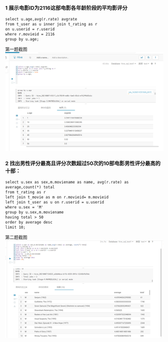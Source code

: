 ### 1 展示电影ID为2116这部电影各年龄阶段的平均影评分
~~~
select u.age,avg(r.rate) avgrate
from t_user as u inner join t_rating as r
on u.userid = r.userid
where r.movieid = 2116
group by u.age;
~~~


第一题截图![img](/images/03-hive/1.png)
### 2 找出男性评分最高且评分次数超过50次的10部电影男性评分最高的十部：
~~~
select u.sex as sex,m.moviename as name, avg(r.rate) as average,count(*) total
from t_rating as r
left join t_movie as m on r.movieid= m.movieid
left join t_user as u on r.userid = u.userid
where u.sex = 'M'
group by u.sex,m.moviename
having total > 50
order by average desc
limit 10;
~~~
第二题截图![img](/images/03-hive/2.png)

